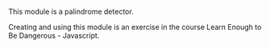 This module is a palindrome detector.

Creating and using this module is an exercise in the course Learn Enough to Be Dangerous - Javascript.
